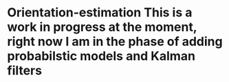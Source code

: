 # Orientation-estimation This is a work in progress at the moment, right now I am in the phase of adding probabilstic models and Kalman filters
